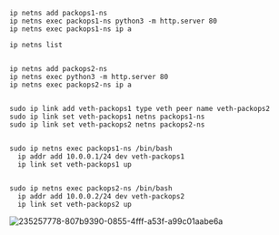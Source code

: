 ```
ip netns add packops1-ns
ip netns exec packops1-ns python3 -m http.server 80
ip netns exec packops1-ns ip a 

ip netns list


ip netns add packops2-ns
ip netns exec python3 -m http.server 80
ip netns exec packops2-ns ip a 


sudo ip link add veth-packops1 type veth peer name veth-packops2
sudo ip link set veth-packops1 netns packops1-ns
sudo ip link set veth-packops2 netns packops2-ns


sudo ip netns exec packops1-ns /bin/bash
  ip addr add 10.0.0.1/24 dev veth-packops1 
  ip link set veth-packops1 up


sudo ip netns exec packops2-ns /bin/bash
  ip addr add 10.0.0.2/24 dev veth-packops2
  ip link set veth-packops2 up
```
  ![235257778-807b9390-0855-4fff-a53f-a99c01aabe6a](https://github.com/user-attachments/assets/3799a2d5-5a16-4f16-ac8a-f3e35e6101f1)
